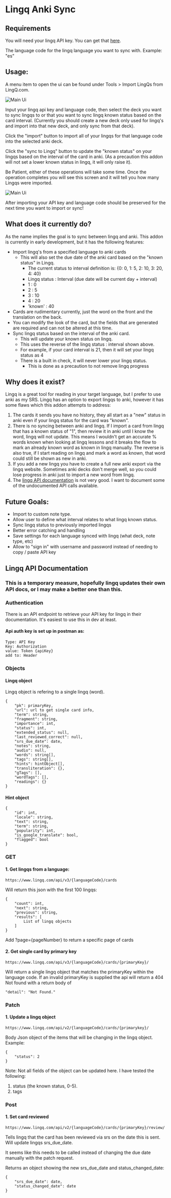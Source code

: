 # Lingq Anki Sync

## Requirements
You will need your lingq API key. You can get that [here](https://www.lingq.com/en/accounts/apikey/).

The language code for the lingq language you want to sync with. Example: "es"


## Usage:
A menu item to open the ui can be found under Tools > Import LingQs from LingQ.com. 

![Main Ui](images/mainUi.jpg)

Input your lingq api key and language code, then select the deck you want to sync lingqs to or that you want to sync lingq known status based on the card interval. (Currently you should create a new deck only used for lingq's and import into that new deck, and only sync from that deck). 

Click the "import" button to import all of your lingqs for that language code into the selected anki deck. 

Click the "sync to Lingq" button to update the "known status" on your lingqs based on the interval of the card in anki. (As a precaution this addon will not set a lower known status in lingq, it will only raise it). 

Be Patient, either of these operations will take some time. Once the operation completes you will see this screen and it will tell you how many Lingqs were imported.

![Main Ui](images/importComplete.jpg)

After importing your API key and language code should be preserved for the next time you want to import or sync!

## What does it currently do?
As the name implies the goal is to sync between lingq and anki. This addon is currently in early development, but it has the following features:
  - Import lingq's from a specified language to anki cards
    - This will also set the due date of the anki card based on the "known status" in Lingq. 
      - The current status to interval definition is: {0: 0, 1: 5, 2: 10, 3: 20, 4: 40}
      - Lingq status : Interval (due date will be current day + interval)
      - 1 : 0
      - 2 : 5
      - 3 : 10
      - 4 : 20
      - 'known' : 40
  - Cards are rudimentary currently, just the word on the front and the translation on the back.
  - You can modify the look of the card, but the fields that are generated are required and can not be altered at this time.
  - Sync lingq status based on the interval of the anki card.
    - This will update your known status on lingq. 
    - This uses the reverse of the lingq status : interval shown above. 
    - For example, if your card interval is 21, then it will set your lingq status as 4
    - There is a built in check, it will never lower your lingq status.
      - This is done as a precaution to not remove lingq progress

## Why does it exist?
Lingq is a great tool for reading in your target language, but I prefer to use anki as my SRS. Lingq has an option to export lingqs to anki, however it has some flaws which this addon attempts to address:
  1. The cards it sends you have no history, they all start as a "new" status in anki even if your lingq status for the card was "known".
  2. There is no syncing between anki and lingq. If I import a card from lingq that has a known status of "1", then review it in anki until I know the word, lingq will not update. This means I wouldn't get an accurate % words known when looking at lingq lessons and it breaks the flow to mark an already known word as known in lingq manually. The reverse is also true, if I start reading on lingq and mark a word as known, that word could still be shown as new in anki.
  3. If you add a new lingq you have to create a full new anki export via the lingq website. Sometimes anki decks don't merge well, so you could lose progress in anki just to import a new word from lingq.
  4. The [lingq API documentation](https://www.lingq.com/apidocs/) is not very good. I want to document some of the undocumented API calls available. 


## Future Goals:
  - Import to custom note type.
  - Allow user to define what interval relates to what lingq known status.
  - Sync lingq status to previously imported lingqs
  - Better error catching and handling
  - Save settings for each language synced with lingq (what deck, note type, etc)
  - Allow to "sign in" with username and password instead of needing to copy / paste API key



## Lingq API Documentation
### This is a temporary measure, hopefully lingq updates their own API docs, or I may make a better one than this. 

### Authentication
There is an API endpoint to retrieve your API key for lingq in their documentation. It's easiest to use this in dev at least. 

#### Api auth key is set up in postman as:
```
Type: API Key
Key: Authorization
value: Token {apiKey}
add to: Header
```


### Objects
#### Lingq object

Lingq object is refering to a single lingq (word).
```
{
    "pk": primaryKey,
    "url": url to get single card info,
    "term": string,
    "fragment": string,
    "importance": int,
    "status": int,
    "extended_status": null,
    "last_reviewed_correct": null,
    "srs_due_date": date,
    "notes": string,
    "audio": null,
    "words": string[],
    "tags": string[],
    "hints": hintObject[],
    "transliteration": {},
    "gTags": [],
    "wordTags": [],
    "readings": {}
}
```
#### Hint object
```
{
    "id": int,
    "locale": string,
    "text": string,
    "term": string,
    "popularity": int,
    "is_google_translate": bool,
    "flagged": bool
}
```


### GET
#### 1. Get lingqs from a language: 
`https://www.lingq.com/api/v3/{languageCode}/cards`

Will return this json with the first 100 lingqs:
```
{
    "count": int,
    "next": string,
    "previous": string,
    "results": [
        List of lingq objects
    ]
}
```

Add ?page={pageNumber} to return a specific page of cards

#### 2. Get single card by primary key
`https://www.lingq.com/api/v3/{languageCode}/cards/{primaryKey}/`

Will return a single lingq object that matches the primaryKey within the language code. If an invalid primaryKey is supplied the api will return a 404 Not found with a return body of 

```"detail": "Not Found."```


### Patch
#### 1. Update a lingq object
`https://www.lingq.com/api/v2/{languageCode}/cards/{primarykey}/`

Body Json object of the items that will be changing in the lingq object. 
Example:
```
{
    "status": 2
}
```
Note: Not all fields of the object can be updated here. I have tested the following:
1. status (the known status, 0-5).
2. tags

### Post
#### 1. Set card reviewed
`https://www.lingq.com/api/v2/{languageCode}/cards/{primaryKey}/review/`

Tells lingq that the card has been reviewed via srs on the date this is sent. Will update lingqs srs_due_date. 

It seems like this needs to be called instead of changing the due date manually with the patch request.

Returns an object showing the new srs_due_date and status_changed_date:
```
{
    "srs_due_date": date,
    "status_changed_date": date
}
```
